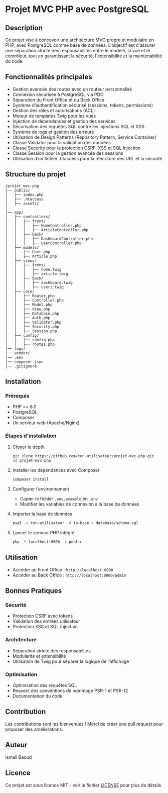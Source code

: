 # Projet MVC PHP avec PostgreSQL

## Description
Ce projet vise à concevoir une architecture MVC propre et modulaire en PHP, avec PostgreSQL comme base de données. L'objectif est d'assurer une séparation stricte des responsabilités entre le modèle, la vue et le contrôleur, tout en garantissant la sécurité, l'extensibilité et la maintenabilité du code.

## Fonctionnalités principales
- Gestion avancée des routes avec un routeur personnalisé
- Connexion sécurisée à PostgreSQL via PDO
- Séparation du Front Office et du Back Office
- Système d’authentification sécurisé (sessions, tokens, permissions)
- Gestion des rôles et autorisations (ACL)
- Moteur de templates Twig pour les vues
- Injection de dépendances et gestion des services
- Sécurisation des requêtes SQL contre les injections SQL et XSS
- Système de logs et gestion des erreurs
- Utilisation de Design Patterns (Repository Pattern, Service Container)
- Classe Validator pour la validation des données
- Classe Security pour la protection CSRF, XSS et SQL Injection
- Classe Session pour la gestion avancée des sessions
- Utilisation d’un fichier .htaccess pour la réécriture des URL et la sécurité

## Structure du projet
```
/projet-mvc-php
│── public/
│   ├── index.php
│   ├── .htaccess
│   ├── assets/
│
│── app/
│   ├── controllers/
│   │   ├── front/
│   │   │   ├── HomeController.php
│   │   │   ├── ArticleController.php
│   │   ├── back/
│   │   │   ├── DashboardController.php
│   │   │   ├── UserController.php
│   ├── models/
│   │   ├── User.php
│   │   ├── Article.php
│   ├── views/
│   │   ├── front/
│   │   │   ├── home.twig
│   │   │   ├── article.twig
│   │   ├── back/
│   │   │   ├── dashboard.twig
│   │   │   ├── users.twig
│   ├── core/
│   │   ├── Router.php
│   │   ├── Controller.php
│   │   ├── Model.php
│   │   ├── View.php
│   │   ├── Database.php
│   │   ├── Auth.php
│   │   ├── Validator.php
│   │   ├── Security.php
│   │   ├── Session.php
│   ├── config/
│   │   ├── config.php
│   │   ├── routes.php
│── logs/
│── vendor/
│── .env
│── composer.json
│── .gitignore
```

## Installation
### Prérequis
- PHP >= 8.0
- PostgreSQL
- Composer
- Un serveur web (Apache/Nginx)

### Étapes d'installation
1. Cloner le dépôt
   ```sh
   git clone https://github.com/ton-utilisateur/projet-mvc-php.git
   cd projet-mvc-php
   ```
2. Installer les dépendances avec Composer
   ```sh
   composer install
   ```
3. Configurer l’environnement
   - Copier le fichier `.env.example` en `.env`
   - Modifier les variables de connexion à la base de données

4. Importer la base de données
   ```sh
   psql -U ton-utilisateur -d ta-base < database/schema.sql
   ```

5. Lancer le serveur PHP intégré
   ```sh
   php -S localhost:8000 -t public
   ```

## Utilisation
- Accéder au Front Office : `http://localhost:8000`
- Accéder au Back Office : `http://localhost:8000/admin`

## Bonnes Pratiques
### Sécurité
- Protection CSRF avec tokens
- Validation des entrées utilisateur
- Protection XSS et SQL Injection

### Architecture
- Séparation stricte des responsabilités
- Modularité et extensibilité
- Utilisation de Twig pour séparer la logique de l’affichage

### Optimisation
- Optimisation des requêtes SQL
- Respect des conventions de nommage PSR-1 et PSR-12
- Documentation du code

## Contribution
Les contributions sont les bienvenues ! Merci de créer une pull request pour proposer des améliorations.

## Auteur
Ismail Baoud

## Licence
Ce projet est sous licence MIT - voir le fichier [LICENSE](LICENSE) pour plus de détails.

